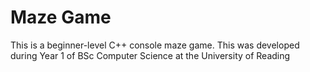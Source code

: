 # Maze Game

This is a beginner-level C++ console maze game.
This was developed during Year 1 of BSc Computer Science at the University of Reading
